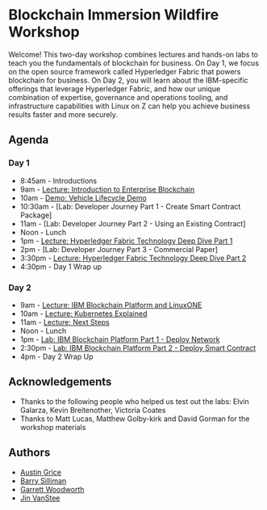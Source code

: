 # Blockchain Immersion Wildfire Workshop
Welcome! This two-day workshop combines lectures and hands-on labs to teach you the fundamentals of blockchain for business. On Day 1, we focus on the open source framework called Hyperledger Fabric that powers blockchain for business. On Day 2, you will learn about the IBM-specific offerings that leverage Hyperledger Fabric, and how our unique combination of expertise, governance and operations tooling, and infrastructure capabilities with Linux on Z can help you achieve business results faster and more securely.

## Agenda

### Day 1
* 8:45am -  Introductions
* 9am -     [Lecture: Introduction to Enterprise Blockchain](files/BlockchainExplained.pdf)
* 10am -    [Demo: Vehicle Lifecycle Demo](files/Vehicle_Lifecycle_Demo.pdf)
* 10:30am - [Lab: Developer Journey Part 1 - Create Smart Contract Package]
* 11am  -   [Lab: Developer Journey Part 2 - Using an Existing Contract]
* Noon -    Lunch
* 1pm -     [Lecture: Hyperledger Fabric Technology Deep Dive Part 1](files/BlockchainExploredPart1.pdf)
* 2pm -     [Lab: Developer Journey Part 3 - Commercial Paper]
* 3:30pm -     [Lecture: Hyperledger Fabric Technology Deep Dive Part 2](files/BlockchainExploredPart2.pdf)
* 4:30pm -     Day 1 Wrap up

### Day 2
* 9am - [Lecture: IBM Blockchain Platform and LinuxONE](files/BlockchainPlatform.pdf)
* 10am - [Lecture: Kubernetes Explained](files/Kubernetes_Explained_Woodworth.pdf)
* 11am - [Lecture: Next Steps](files/BlockchainNextSteps_PR.pdf)
* Noon - Lunch
* 1pm - [Lab: IBM Blockchain Platform Part 1 - Deploy Network](ibpconsole.md)
* 2:30pm - [Lab: IBM Blockchain Platform Part 2 - Deploy Smart Contract](ibpdeploy.md)
* 4pm - Day 2 Wrap Up

## Acknowledgements

* Thanks to the following people who helped us test out the labs: Elvin Galarza, Kevin Breitenother, Victoria Coates
* Thanks to Matt Lucas, Matthew Golby-kirk and David Gorman for the workshop materials

## Authors
* [Austin Grice](mailto:austin.grice@ibm.com)
* [Barry Silliman](mailto:silliman@us.ibm.com)
* [Garrett Woodworth](mailto:garrett.lee.woodworth@ibm.com)
* [Jin VanStee](mailto:jinxiong@us.ibm.com)
